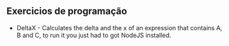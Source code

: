 ## Exercicios de programação

- DeltaX - Calculates the delta and the x of an expression that contains A, B and C,
to run it you just had to got NodeJS installed.
